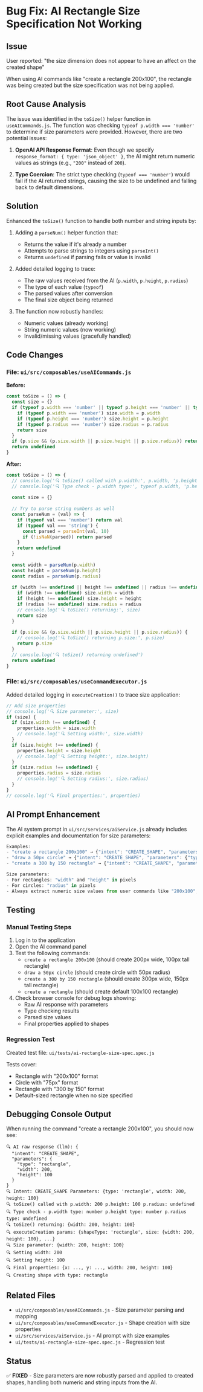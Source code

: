 # Bug Fix: AI Rectangle Size Specification Not Working

## Issue
User reported: "the size dimension does not appear to have an affect on the created shape"

When using AI commands like "create a rectangle 200x100", the rectangle was being created but the size specification was not being applied.

## Root Cause Analysis

The issue was identified in the `toSize()` helper function in `useAICommands.js`. The function was checking `typeof p.width === 'number'` to determine if size parameters were provided. However, there are two potential issues:

1. **OpenAI API Response Format**: Even though we specify `response_format: { type: 'json_object' }`, the AI might return numeric values as strings (e.g., `"200"` instead of `200`).

2. **Type Coercion**: The strict type checking (`typeof === 'number'`) would fail if the AI returned strings, causing the size to be undefined and falling back to default dimensions.

## Solution

Enhanced the `toSize()` function to handle both number and string inputs by:

1. Adding a `parseNum()` helper function that:
   - Returns the value if it's already a number
   - Attempts to parse strings to integers using `parseInt()`
   - Returns `undefined` if parsing fails or value is invalid

2. Added detailed logging to trace:
   - The raw values received from the AI (`p.width`, `p.height`, `p.radius`)
   - The type of each value (`typeof`)
   - The parsed values after conversion
   - The final size object being returned

3. The function now robustly handles:
   - Numeric values (already working)
   - String numeric values (now working)
   - Invalid/missing values (gracefully handled)

## Code Changes

### File: `ui/src/composables/useAICommands.js`

**Before:**
```javascript
const toSize = () => {
  const size = {}
  if (typeof p.width === 'number' || typeof p.height === 'number' || typeof p.radius === 'number') {
    if (typeof p.width === 'number') size.width = p.width
    if (typeof p.height === 'number') size.height = p.height
    if (typeof p.radius === 'number') size.radius = p.radius
    return size
  }
  if (p.size && (p.size.width || p.size.height || p.size.radius)) return p.size
  return undefined
}
```

**After:**
```javascript
const toSize = () => {
  // console.log('🔍 toSize() called with p.width:', p.width, 'p.height:', p.height, 'p.radius:', p.radius)
  // console.log('🔍 Type check - p.width type:', typeof p.width, 'p.height type:', typeof p.height, 'p.radius type:', typeof p.radius)
  
  const size = {}
  
  // Try to parse string numbers as well
  const parseNum = (val) => {
    if (typeof val === 'number') return val
    if (typeof val === 'string') {
      const parsed = parseInt(val, 10)
      if (!isNaN(parsed)) return parsed
    }
    return undefined
  }
  
  const width = parseNum(p.width)
  const height = parseNum(p.height)
  const radius = parseNum(p.radius)
  
  if (width !== undefined || height !== undefined || radius !== undefined) {
    if (width !== undefined) size.width = width
    if (height !== undefined) size.height = height
    if (radius !== undefined) size.radius = radius
    // console.log('🔍 toSize() returning:', size)
    return size
  }
  
  if (p.size && (p.size.width || p.size.height || p.size.radius)) {
    // console.log('🔍 toSize() returning p.size:', p.size)
    return p.size
  }
  // console.log('🔍 toSize() returning undefined')
  return undefined
}
```

### File: `ui/src/composables/useCommandExecutor.js`

Added detailed logging in `executeCreation()` to trace size application:

```javascript
// Add size properties
// console.log('🔍 Size parameter:', size)
if (size) {
  if (size.width !== undefined) {
    properties.width = size.width
    // console.log('🔍 Setting width:', size.width)
  }
  if (size.height !== undefined) {
    properties.height = size.height
    // console.log('🔍 Setting height:', size.height)
  }
  if (size.radius !== undefined) {
    properties.radius = size.radius
    // console.log('🔍 Setting radius:', size.radius)
  }
}
// console.log('🔍 Final properties:', properties)
```

## AI Prompt Enhancement

The AI system prompt in `ui/src/services/aiService.js` already includes explicit examples and documentation for size parameters:

```javascript
Examples:
- "create a rectangle 200x100" → {"intent": "CREATE_SHAPE", "parameters": {"type": "rectangle", "width": 200, "height": 100}}
- "draw a 50px circle" → {"intent": "CREATE_SHAPE", "parameters": {"type": "circle", "radius": 50}}
- "create a 300 by 150 rectangle" → {"intent": "CREATE_SHAPE", "parameters": {"type": "rectangle", "width": 300, "height": 150}}

Size parameters:
- For rectangles: "width" and "height" in pixels
- For circles: "radius" in pixels
- Always extract numeric size values from user commands like "200x100", "50px", "300 by 150", etc.
```

## Testing

### Manual Testing Steps
1. Log in to the application
2. Open the AI command panel
3. Test the following commands:
   - `create a rectangle 200x100` (should create 200px wide, 100px tall rectangle)
   - `draw a 50px circle` (should create circle with 50px radius)
   - `create a 300 by 150 rectangle` (should create 300px wide, 150px tall rectangle)
   - `create a rectangle` (should create default 100x100 rectangle)
4. Check browser console for debug logs showing:
   - Raw AI response with parameters
   - Type checking results
   - Parsed size values
   - Final properties applied to shapes

### Regression Test
Created test file: `ui/tests/ai-rectangle-size-spec.spec.js`

Tests cover:
- Rectangle with "200x100" format
- Circle with "75px" format
- Rectangle with "300 by 150" format
- Default-sized rectangle when no size specified

## Debugging Console Output

When running the command "create a rectangle 200x100", you should now see:

```
🔍 AI raw response (llm): {
  "intent": "CREATE_SHAPE",
  "parameters": {
    "type": "rectangle",
    "width": 200,
    "height": 100
  }
}
🔍 Intent: CREATE_SHAPE Parameters: {type: 'rectangle', width: 200, height: 100}
🔍 toSize() called with p.width: 200 p.height: 100 p.radius: undefined
🔍 Type check - p.width type: number p.height type: number p.radius type: undefined
🔍 toSize() returning: {width: 200, height: 100}
🔍 executeCreation params: {shapeType: 'rectangle', size: {width: 200, height: 100}, ...}
🔍 Size parameter: {width: 200, height: 100}
🔍 Setting width: 200
🔍 Setting height: 100
🔍 Final properties: {x: ..., y: ..., width: 200, height: 100}
🔍 Creating shape with type: rectangle
```

## Related Files
- `ui/src/composables/useAICommands.js` - Size parameter parsing and mapping
- `ui/src/composables/useCommandExecutor.js` - Shape creation with size properties
- `ui/src/services/aiService.js` - AI prompt with size examples
- `ui/tests/ai-rectangle-size-spec.spec.js` - Regression test

## Status
✅ **FIXED** - Size parameters are now robustly parsed and applied to created shapes, handling both numeric and string inputs from the AI.

